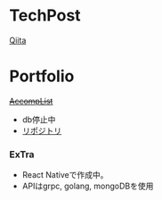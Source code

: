 # TechPost
[Qiita](https://qiita.com/rai_wtnb)

# Portfolio
~~[AccompList](https://accomplist.work)~~
- db停止中
- [リポジトリ](https://github.com/rai-wtnb/accomplist-api)

### ExTra
- React Nativeで作成中。
- APIはgrpc, golang, mongoDBを使用
